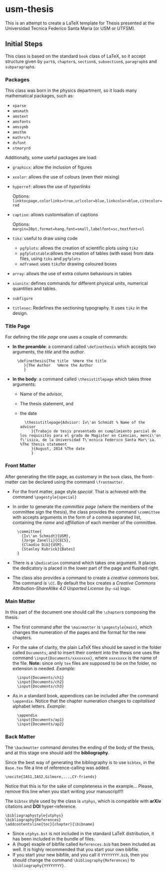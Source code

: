 usm-thesis
==========

This is an attempt to create a LaTeX template for Thesis presented at the Universidad Tecnica Federico Santa Maria (or USM or UTFSM).

## Initial Steps ##

This class is based on the standard `book` class of LaTeX, so it accept structure given by `part`s, `chapter`s, `section`s, `subsection`s, `paragraph`s and `subparagraph`s.

### Packages ###

This class was born in the physics department, so it loads many mathematical packages, such as:

- `xparse`
- `amsmath`
- `amstext`
- `amsfonts`
- `amssymb`
- `amsthm`
- `mathrsfs`
- `dsfont`
- `stmaryrd`

Additionally, some useful packages are load:

- `graphicx`: allow the inclusion of figures
- `xcolor`: allows the use of colours (even their mixing)
- `hyperref`: allows the use of *hyperlinks*

	Options: `linktocpage,colorlinks=true,urlcolor=blue,linkcolor=blue,citecolor=red`

- `caption`: allows customisation of captions

	Options: `margin=20pt,format=hang,font=small,labelfont=sc,textfont=sl`
	
- `tikz`: useful to draw using code
    - `pgfplots`: allows the creation of scientific plots using `tikz`
    - `pgfplotstable`:allows the creation of tables (with ease) from data files, using `tiks` and `pgfplots`
    - `mdframed`: uses `tikz`for drawing coloured boxes
- `array`: allows the use of extra column behaviours in tables
- `siunitx`: defines commands for   different physical units, numerical quantities and tables.
- `subfigure`
- `titlesec`: Redefines the sectioning typography. It uses `tikz` in the design.

### Title Page ###

For defining the *title page* one uses a couple of commands:

- **In the preamble**: a command called `\definethesis` which accepts two arguments, the *title* and the *author*.

        \definethesis{The title  %Here the title
           }{The Author   %Here the Author
           }

- **In the body**: a command called `\thesistitlepage` which takes three arguments:
    - Name of the advisor,
    - The thesis statement, and
    - the date

            \thesistitlepage{Advisor: Iv\'an Schmidt % Name of the advisor
               }{Trabajo de tesis presentado en cumplimiento parcial de los requisitos para el grado de Magister en Ciencias, menci\'on f\'isica, de la Universidad T\'ecnica Federico Santa Mar\'ia. %The thesis statement
               }{August, 2014 %The date
               }


### Front Matter ###

After generating the title page, as customary in the `book` class, the front-matter can be declared using the command `\frontmatter`.

- For the front matter, page style *special*. That is achieved with the command `\pagestyle{special}`

- In order to generate the *committee page* (where the members of the committee sign the thesis), the class provides the command `\committee` with accepts arguments in the form of a comma separated list, containing the *name* and *affiliation* of each member of the committee.

		\committee{
          {Iv\'an Schmidt}{USM},
          {Jorge Zanelli}{CECS},
		  {Claudio Dib}{USM},
		  {Stanley Kubrick}{Bates}
		}

- There is a `\Dedication` command which takes one argument. It places the dedicatory is placed in the lower part of the page and flushed right.

- The class also provides a command to create a *creative commons* box. The command is `\CC`. By default the box creates a *Creative Commons Attribution-ShareAlike 4.0 Unported License* (`by-sa`) logo.

### Main Matter ###

In this part of the document one should call the `\chapter`s composing the thesis.

- The first command after the `\mainmatter` is `\pagestyle{main}`, which changes the numeration of the pages and the format for the new chapters.
- For the sake of clarity, the plain LaTeX files should be saved in the folder called `Documents`, and to insert their content into the thesis one uses the command `\input{Documents/xxxxxxxx}`, where `xxxxxxxx` is the name of the file. **Note:** since only `tex` files are supposed to be on the folder, no extension is needed. *Example:*

		\input{Documents/ch1}
		\input{Documents/ch2}
		\input{Documents/ch3}

- As in a standard book, appendices can be included after the command `\appendix`. Notice that the chapter numeration changes to *capitalised* alphabet letters. *Example:*

		\appendix
		\input{Documents/ap1}
		\input{Documents/ap2}

### Back Matter ###

The `\backmatter` command denotes the ending of the body of the thesis, and at this stage one should add the **bibliography**.

Since the best way of generating the bibliography is to use `bibtex`, in the `Base.tex` file a line of reference-calling was added.

	\nocite{IAS1,IAS2,Gilmore,...,CY-friends}

Notice that this is for the sake of completeness in the example... Please, remove this line when you start writing your manuscript!!!

The `bibtex` style used by the class is `utphys`, which is compatible with **arXiv** citations and **DOI** hyper-reference.

	\bibliographystyle{utphys}
	\bibliography{References}
	\addcontentsline{toc}{chapter}{\bibname}

- Since `utphys.bst` is not included in the standard LaTeX distribution, it has been included in the bundle of files.
- A (huge) exaple of bibfile called `References.bib` has been included as well. It is highly recommended that you start your own bibfile.
- If you start your new bibfile, and you call it `YYYYYYYY.bib`, then you should change the command `\bibliography{References}` to `\bibliography{YYYYYYYY}`.

